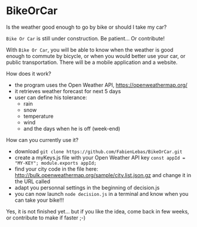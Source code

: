 # BikeOrCar
Is the weather good enough to go by bike or should I take my car?

`Bike Or Car` is still under construction. Be patient... Or contribute!

With `Bike Or Car`, you will be able to know when the weather is good enough to commute by bicycle, or when you would better use your car, or public transportation. There will be a mobile application and a website.

How does it work?
  - the program uses the Open Weather API, https://openweathermap.org/
  - it retrieves weather forecast for next 5 days
  - user can define his tolerance:
    - rain
    - snow
    - temperature
    - wind
    - and the days when he is off (week-end)

How can you currently use it?
  - download `git clone https://github.com/FabienLebas/BikeOrCar.git`
  - create a myKeys.js file with your Open Weather API key
    `const appId = "MY-KEY";
    module.exports appId; `
  - find your city code in the file here: http://bulk.openweathermap.org/sample/city.list.json.gz and change it in the URL called
  - adapt you personnal settings in the beginning of decision.js
  - you can now launch `node decision.js` in a terminal and know when you can take your bike!!!

Yes, it is not finished yet... but if you like the idea, come back in few weeks, or contribute to make if faster ;-)
